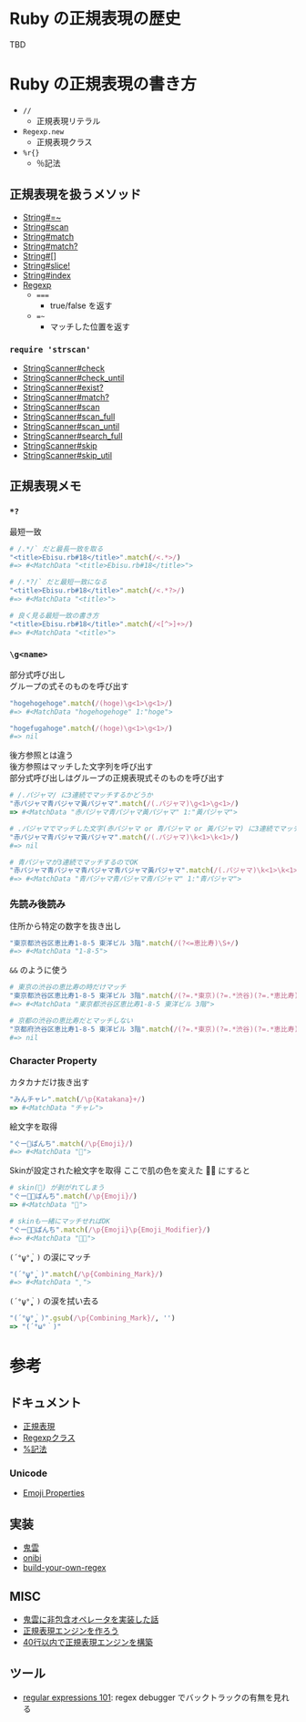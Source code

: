 # Ruby の正規表現の歴史

TBD

# Ruby の正規表現の書き方

- `//`
  - 正規表現リテラル
- `Regexp.new`
  - 正規表現クラス
- `%r{}`
  - ％記法

## 正規表現を扱うメソッド

- [String#=~](https://docs.ruby-lang.org/ja/latest/method/String/i/=3d=7e.html)
- [String#scan](https://docs.ruby-lang.org/ja/latest/method/String/i/scan.html)
- [String#match](https://docs.ruby-lang.org/ja/latest/method/String/i/match.html)
- [String#match?](https://docs.ruby-lang.org/ja/latest/method/String/i/match=3f.html)
- [String#[]](https://docs.ruby-lang.org/ja/latest/method/String/i/=5b=5d.html)
- [String#slice!](https://docs.ruby-lang.org/ja/latest/method/String/i/slice=21.html)
- [String#index](https://docs.ruby-lang.org/ja/latest/method/String/i/index.html)
- [Regexp](https://docs.ruby-lang.org/ja/latest/class/Regexp.html)
  - `===`
    - true/false を返す
  - `=~`
    - マッチした位置を返す

### `require 'strscan'` 

- [StringScanner#check](https://docs.ruby-lang.org/ja/latest/method/StringScanner/i/check.html)
- [StringScanner#check_until](https://docs.ruby-lang.org/ja/latest/method/StringScanner/i/check_until.html)
- [StringScanner#exist?](https://docs.ruby-lang.org/ja/latest/method/StringScanner/i/exist=3f.html)
- [StringScanner#match?](https://docs.ruby-lang.org/ja/latest/method/StringScanner/i/match=3f.html)
- [StringScanner#scan](https://docs.ruby-lang.org/ja/latest/method/StringScanner/i/scan.html)
- [StringScanner#scan_full](https://docs.ruby-lang.org/ja/latest/method/StringScanner/i/scan_full.html)
- [StringScanner#scan_until](https://docs.ruby-lang.org/ja/latest/method/StringScanner/i/scan_until.html)
- [StringScanner#search_full](https://docs.ruby-lang.org/ja/latest/method/StringScanner/i/search_full.html)
- [StringScanner#skip](https://docs.ruby-lang.org/ja/latest/method/StringScanner/i/skip.html)
- [StringScanner#skip_util](https://docs.ruby-lang.org/ja/latest/method/StringScanner/i/skip_util.html)

## 正規表現メモ

### `*?`

最短一致

```ruby
# /.*/` だと最長一致を取る
"<title>Ebisu.rb#18</title>".match(/<.*>/)
#=> #<MatchData "<title>Ebisu.rb#18</title>">

# /.*?/` だと最短一致になる
"<title>Ebisu.rb#18</title>".match(/<.*?>/)
#=> #<MatchData "<title>">

# 良く見る最短一致の書き方
"<title>Ebisu.rb#18</title>".match(/<[^>]+>/)
#=> #<MatchData "<title>">
```

### `\g<name>`

部分式呼び出し  
グループの式そのものを呼び出す

```ruby
"hogehogehoge".match(/(hoge)\g<1>\g<1>/)
#=> #<MatchData "hogehogehoge" 1:"hoge">

"hogefugahoge".match(/(hoge)\g<1>\g<1>/)
#=> nil
```

後方参照とは違う  
後方参照はマッチした文字列を呼び出す  
部分式呼び出しはグループの正規表現式そのものを呼び出す  

```ruby
# /.パジャマ/ に3連続でマッチするかどうか
"赤パジャマ青パジャマ黃パジャマ".match(/(.パジャマ)\g<1>\g<1>/)
=> #<MatchData "赤パジャマ青パジャマ黃パジャマ" 1:"黃パジャマ">

# .パジャマでマッチした文字(赤パジャマ or 青パジャマ or 黃パジャマ) に3連続でマッチするかどうか
"赤パジャマ青パジャマ黃パジャマ".match(/(.パジャマ)\k<1>\k<1>/)
#=> nil

# 青パジャマが3連続でマッチするのでOK
"赤パジャマ青パジャマ青パジャマ青パジャマ黃パジャマ".match(/(.パジャマ)\k<1>\k<1>/)
#=> #<MatchData "青パジャマ青パジャマ青パジャマ" 1:"青パジャマ">
```

### 先読み後読み

住所から特定の数字を抜き出し

```ruby
"東京都渋谷区恵比寿1-8-5 東洋ビル 3階".match(/(?<=恵比寿)\S+/)
#=> #<MatchData "1-8-5">
```

`&&` のように使う

```ruby
# 東京の渋谷の恵比寿の時だけマッチ
"東京都渋谷区恵比寿1-8-5 東洋ビル 3階".match(/(?=.*東京)(?=.*渋谷)(?=.*恵比寿).*/)
#=> #<MatchData "東京都渋谷区恵比寿1-8-5 東洋ビル 3階">

# 京都の渋谷の恵比寿だとマッチしない
"京都府渋谷区恵比寿1-8-5 東洋ビル 3階".match(/(?=.*東京)(?=.*渋谷)(?=.*恵比寿).*/)
#=> nil
```

### Character Property

カタカナだけ抜き出す

```ruby
"みんチャレ".match(/\p{Katakana}+/)
=> #<MatchData "チャレ">
```

絵文字を取得

```ruby
"ぐー👊ぱんち".match(/\p{Emoji}/)
#=> #<MatchData "👊">
```

Skinが設定された絵文字を取得
ここで肌の色を変えた 👊🏼 にすると

```ruby
# skin(🏼) が剥がれてしまう
"ぐー👊🏼ぱんち".match(/\p{Emoji}/)
=> #<MatchData "👊">

# skinも一緒にマッチせればOK
"ぐー👊🏼ぱんち".match(/\p{Emoji}\p{Emoji_Modifier}/)
#=> #<MatchData "👊🏼">
```

`(´°̥̥̥ω°̥̥̥｀)` の涙にマッチ

```ruby
"(´°̥̥̥ω°̥̥̥｀)".match(/\p{Combining_Mark}/)
#=> #<MatchData "̥">
```

`(´°̥̥̥ω°̥̥̥｀)` の涙を拭い去る

```ruby
"(´°̥̥̥ω°̥̥̥｀)".gsub(/\p{Combining_Mark}/, '')
=> "(´°ω°｀)"
```

# 参考

## ドキュメント

- [正規表現](https://docs.ruby-lang.org/ja/latest/doc/spec=2fregexp.html)
- [Regexpクラス](https://docs.ruby-lang.org/ja/latest/class/Regexp.html)
- [%記法](https://docs.ruby-lang.org/ja/latest/doc/spec=2fliteral.html#percent)

### Unicode

- [Emoji Properties](http://unicode.org/reports/tr51/#Emoji_Properties)

## 実装

- [鬼雲](https://github.com/k-takata/Onigmo/)
- [onibi](https://github.com/namusyaka/onibi)
- [build-your-own-regex](https://github.com/nadrane/build-your-own-regex)

## MISC

- [鬼雲に非包含オペレータを実装した話](https://qiita.com/k-takata/items/4e45121081c83d3d5bfd)
- [正規表現エンジンを作ろう](https://codezine.jp/article/corner/237)
- [40行以内で正規表現エンジンを構築](https://postd.cc/build-your-own-regex/)

## ツール

- [regular expressions 101](https://regex101.com/): regex debugger でバックトラックの有無を見れる
